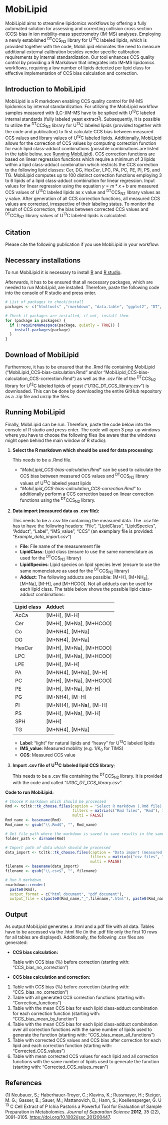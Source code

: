 # MobiLipid

MobiLipid aims to streamline lipidomics workflows by offering a fully
automated solution for assessing and correcting collision cross section
(CCS) bias in ion mobility-mass spectrometry (IM-MS) analyses. Employing
a newly established <sup>DT</sup>CCS<sub>N2</sub> library for
U<sup>13</sup>C labeled lipids, which is provided together with the
code, MobiLipid eliminates the need to measure additional external
calibration besides vendor specific calibration requirements by internal
standardization. Our tool enhances CCS quality control by providing a R
Markdown that integrates into IM-MS lipidomics workflows, requiring a
low number of lipids detected per lipid class for effective
implementation of CCS bias calculation and correction.

## Introduction to MobiLipid

MobiLipid is a R markdown enabling CCS quality control for IM-MS
lipidomics by internal standardization. For utilizing the MobiLipid
workflow samples measured with (LC-)IM-MS have to be spiked with
U<sup>13</sup>C labeled internal standards (fully labeled yeast
extract<sup>[1](#ref-neubauer2012)</sup>). Subsequently, it is possible
to utilize the <sup>DT</sup>CCS<sub>N2</sub> library for U<sup>13</sup>C
labeled lipids (provided together with the code and publication) to
first calculate CCS bias between measured CCS values and library values
of U<sup>13</sup>C labeled lipids. Additionally, MobiLipid allows for
the correction of CCS values by computing correction function for each
lipid class-adduct combinations (possible combinations are listed in the
table below, see [Running MobiLipid](#running-mobilipid)). CCS
correction functions are based on linear regression functions which
require a minimum of 3 lipids within a lipid class-adduct combination
which restricts the CCS correction to the following lipid classes: Cer,
DG, HexCer, LPC, PA, PC, PE, PI, PS, and TG. MobiLipid computes up to
100 distinct correction functions employing 3 to 6 lipids of a lipid
class-adduct combination for linear regression. Input values for linear
regression using the equation *y* = *m* \* *x* + *b* are measured CCS
values of U<sup>13</sup>C labeled lipids as x value and
<sup>DT</sup>CCS<sub>N2</sub> library values as y value. After
generation of all CCS correction functions, all measured CCS values are
corrected, irrespective of their labeling status. To monitor the result
of CCS correction, the bias between corrected CCS values and
<sup>DT</sup>CCS<sub>N2</sub> library values of U<sup>13</sup>C labeled
lipids is calculated.

## Citation

Please cite the following publication if you use MobiLipid in your
workflow:

## Necessary installations

To run MobiLipid it is necessary to install
[R](https://cran.r-project.org/) and [R
studio](https://www.rstudio.com/products/rstudio/download/).

Afterwards, it has to be ensured that all necessary packages, which are
needed to run MobiLipid, are installed. Therefore, paste the following
code into the console of R studio and press enter.

``` r
# List of packages to check/install
packages <- c("htmltools" ,"rmarkdown", "data.table", "ggplot2", "DT", "webshot", "tcltk", "knitr", "ggbeeswarm")

# Check if packages are installed, if not, install them
for (package in packages) {
  if (!requireNamespace(package, quietly = TRUE)) {
    install.packages(package)
  }
}
```

## Download of MobiLipid

Furthermore, it has to be ensured that the .Rmd file containing
MobiLipid (“MobiLipid_CCS-bias-calculation.Rmd” and/or
“MobiLipid_CCS-bias-calculation_CCS-correction.Rmd”) as well as the .csv
file of the <sup>DT</sup>CCS<sub>N2</sub> library for U<sup>13</sup>C
labeled lipids of yeast (“U13C_DT_CCS_library.csv”) is downloaded. This
can be done by downloading the entire GitHub repository as a .zip file
and unzip the files.

## Running MobiLipid

Finally, MobiLipid can be run. Therefore, paste the code below into the
console of R studio and press enter. The code will open 3 pop-up windows
where you have to choose the following files (be aware that the windows
might open behind the main window of R studio):

1.  **Select the R markdown which should be used for data processing:**

    This needs to be a .Rmd file.

    -   “*MobiLipid_CCS-bias-calculation.Rmd*” can be used to calculate
        the CCS bias between measured CCS values and
        <sup>DT</sup>CCS<sub>N2</sub> library values of U<sup>13</sup>C
        labeled yeast lipids
    -   “*MobiLipid_CCS-bias-calculation_CCS-correction.Rmd*” to
        additionally perform a CCS correction based on linear correction
        functions using the <sup>DT</sup>CCS<sub>N2</sub> library.

2.  **Data import (measured data as .csv file):**

    This needs to be a .csv file containing the measured data. The .csv
    file has to have the following headers: “File”, “LipidClass”,
    “LipidSpecies”, “Adduct”, “Label”, “IMS_value”, “CCS” (an exemplary
    file is provided: “*Example_data_import.csv*”)

    -   **File**: File name of the measurement file
    -   **LipidClass**: Lipid class (ensure to use the same nomenclature
        as used for the <sup>DT</sup>CCS<sub>N2</sub> library)
    -   **LipidSpecies**: Lipid species on lipid species level (ensure
        to use the same nomenclature as used for the
        <sup>DT</sup>CCS<sub>N2</sub> library)
    -   **Adduct**: The following adducts are possible: \[M+H\],
        \[M+NH<sub>4</sub>\], \[M+Na\], \[M-H\], and \[M+HCOO\]. Not all
        adducts can be used for each lipid class. The table below shows
        the possible lipid class-adduct combinations:

    | Lipid class | Adduct                        |
    |:------------|:------------------------------|
    | AcCa        | \[M+H\], \[M-H\]              |
    | Cer         | \[M+H\], \[M+Na\], \[M+HCOO\] |
    | Co          | \[M+NH4\], \[M+Na\]           |
    | DG          | \[M+NH4\], \[M+Na\]           |
    | HexCer      | \[M+H\], \[M+Na\], \[M+HCOO\] |
    | LPC         | \[M+H\], \[M+Na\], \[M+HCOO\] |
    | LPE         | \[M+H\], \[M-H\]              |
    | PA          | \[M+NH4\], \[M+Na\], \[M-H\]  |
    | PC          | \[M+H\], \[M+Na\], \[M+HCOO\] |
    | PE          | \[M+H\], \[M+Na\], \[M-H\]    |
    | PG          | \[M+NH4\], \[M-H\]            |
    | PI          | \[M+NH4\], \[M+Na\], \[M-H\]  |
    | PS          | \[M+H\], \[M+Na\], \[M-H\]    |
    | SPH         | \[M+H\]                       |
    | TG          | \[M+NH4\], \[M+Na\]           |

    -   **Label**: “light” for natural lipids and “heavy” for
        U<sup>13</sup>C labeled lipids
    -   **IMS_value**: Measured mobility (e.g. 1/K<sub>0</sub> for TIMS)
    -   **CCS**: Measured CCS value

3.  **Import .csv file of U<sup>13</sup>C labeled lipid CCS library**:

    This needs to be a .csv file containing the
    <sup>DT</sup>CCS<sub>N2</sub> library. It is provided with the code
    and called “*U13C_DT_CCS_library.csv*”.

**Code to run MobiLipid:**

``` r
# Choose R markdown which should be processed
Rmd <- tcltk::tk_choose.files(caption = "Select R markdown (.Rmd file) which should be used for data processing:",
                              filters = matrix(c("Rmd files", "Rmd"), 1, 2),
                              multi = FALSE)
Rmd_name <- basename(Rmd)
Rmd_name <- gsub("\\.Rmd$", "", Rmd_name)

# Get file path where the markdown is saved to save results in the same folder
folder_path <- dirname(Rmd)

# Import path of data which should be processed
data_import <- tcltk::tk_choose.files(caption = "Data import (measured data as CSV file):", 
                                      filters = matrix(c("csv files", "csv"), 1, 2),
                                      multi = FALSE)
filename <- basename(data_import)
filename <- gsub("\\.csv$", "", filename)

# Run R markdown
rmarkdown::render(
  paste0(Rmd),
  output_format = c("html_document", "pdf_document"),
  output_file = c(paste0(Rmd_name,"_",filename,".html"), paste0(Rmd_name,"_",filename,".pdf")))
```

## Output

As output MobiLipid generates a .html and a.pdf file with all data.
Tables have to be accessed via the .html file (in the .pdf file only the
first 10 rows for all tables are displayed). Additionally, the following
.csv files are generated:

-   **CCS bias calculation:**

    Table with CCS bias (%) before correction (starting with:
    “CCS_bias_no_correction”)

-   **CCS bias calculation and correction:**

1.  Table with CCS bias (%) before correction (starting with:
    “CCS_bias_no_correction”)
2.  Table with all generated CCS correction functions (starting with:
    “Correction_functions”)
3.  Table with the mean CCS bias for each lipid class-adduct combination
    for each correction function (starting with:
    “CCS_bias_mean_by_function”)
4.  Table with the mean CCS bias for each lipid class-adduct combination
    over all correction functions with the same number of lipids used to
    generate the function (starting with: “CCS_bias_mean_all_functions”)
5.  Table with corrected CCS values and CCS bias after correction for
    each lipid and each correction function (starting with:
    “Corrected_CCS_values”)
6.  Table with mean corrected CCS values for each lipid and all
    correction functions with the same number of lipids used to generate
    the function (starting with: “Corrected_CCS_values_mean”)

## References

<span class="csl-left-margin">(1)
</span><span class="csl-right-inline">Neubauer, S.; Haberhauer-Troyer,
C.; Klavins, K.; Russmayer, H.; Steiger, M. G.; Gasser, B.; Sauer, M.;
Mattanovich, D.; Hann, S.; Koellensperger, G. U <sup>13</sup> C Cell
Extract of P Ichia Pastoris a Powerful Tool for Evaluation of Sample
Preparation in Metabolomics. *Journal of Separation Science* **2012**,
*35* (22), 3091–3105. <https://doi.org/10.1002/jssc.201200447>.</span>
